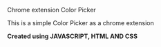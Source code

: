 Chrome extension Color Picker

This is a simple Color Picker as a chrome extension 

<b> Created using JAVASCRIPT, HTML AND CSS</b>
